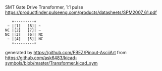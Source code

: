 SMT Gate Drive Transformer, 1:1
pulse
https://productfinder.pulseeng.com/products/datasheets/SPM2007_61.pdf


	   +---------+
	 ~ |[1]   [8]| ~
	NC |[2]   [7]| ~
	NC |[3]   [6]| NC
	 ~ |[4]   [5]| NC
	   +---------+


generated by https://github.com/FBEZ/Pinout-AsciiArt from https://github.com/ask6483/kicad-symbols/blob/master/Transformer.kicad_sym